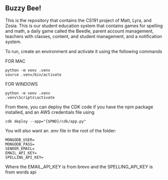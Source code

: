 ## Buzzy Bee!

This is the repository that contains the CS191 project of Matt, Lyra, and Zosia. This is our student education system that contains games for spelling and math, a daily game called the Beedle, parent account management, teachers with classes, content, and student management, and a notification system.

To run, create an environment and activate it using the following commands

FOR MAC
```
python -m venv .venv
source .venv/bin/activate
```

FOR WINDOWS
```
python -m venv .venv
.venv\Scripts\activate
```

From there, you can deploy the CDK code if you have the npm package installed, and an AWS credentials file using

```
cdk deploy --app="{$PWD}/cdk/app.py"
```

You will also want an .env file in the root of the folder:
```
MONGODB_USER=
MONGODB_PASS=
SENDER_EMAIL=
EMAIL_API_KEY=
SPELLING_API_KEY=
```

Where the EMAIL_API_KEY is from brevo and the SPELLING_API_KEY is from words api